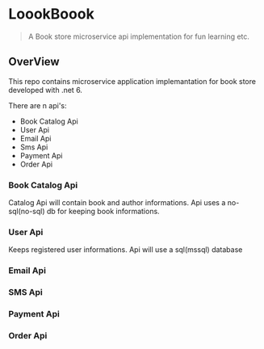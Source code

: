 # LoookBoook
> A Book store microservice api implementation for fun learning etc.

## OverView

This repo contains microservice application implemantation for book store developed with .net 6.

There are n api's:

- Book Catalog Api
- User Api
- Email Api
- Sms Api
- Payment Api
- Order Api

### Book Catalog Api
Catalog Api will contain book and author informations. Api uses a no-sql(no-sql) db for keeping book informations.

### User Api
Keeps registered user informations. Api will use a sql(mssql) database

### Email Api

### SMS Api

### Payment Api

### Order Api